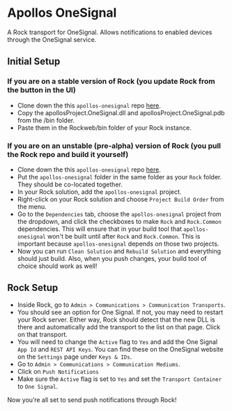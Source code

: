 # Apollos OneSignal
A Rock transport for OneSignal. Allows notifications to enabled devices through the OneSignal service. 

## Initial Setup
### If you are on a stable version of Rock (you update Rock from the button in the UI)
* Clone down the this `apollos-onesignal` repo [here](https://github.com/ApollosProject/apollos-onesignal).
* Copy the apollosProject.OneSignal.dll and apollosProject.OneSignal.pdb from the /bin folder.
* Paste them in the Rockweb/bin folder of your Rock instance.

### If you are on an unstable (pre-alpha) version of Rock (you pull the Rock repo and build it yourself)
* Clone down the this `apollos-onesignal` repo [here](https://github.com/ApollosProject/apollos-onesignal).
* Put the `apollos-onesignal` folder in the same folder as your `Rock` folder. They should be co-located together.
* In your Rock solution, add the `apollos-onesignal` project. 
* Right-click on your Rock solution and choose `Project Build Order` from the menu.
* Go to the `Dependencies` tab, choose the `apollos-onesignal` project from the dropdown, and click the checkboxes to make `Rock` and `Rock.Common` dependencies. This will ensure that in your build tool that `apollos-onesignal` won't be built until after `Rock` and `Rock.Common`. This is important because `apollos-onesignal` depends on those two projects.
* Now you can run `Clean Solution` and `Rebuild Solution` and everything should just build. Also, when you push changes, your build tool of choice should work as well!

## Rock Setup
* Inside Rock, go to `Admin > Communications > Communication Transports`.
* You should see an option for One Signal. If not, you may need to restart your Rock server. Either way, Rock should detect that the new DLL is there and automatically add the transport to the list on that page. Click on that transport.
* You will need to change the `Active` flag to `Yes` and add the One Signal `App Id` and `REST API Keys`. You can find these on the OneSignal website on the `Settings` page under `Keys & IDs`.
* Go to `Admin > Communications > Communication Mediums`.
* Click on `Push Notifications`
* Make sure the `Active` flag is set to `Yes` and set the `Transport Container` to `One Signal`.

Now you’re all set to send push notifications through Rock!
